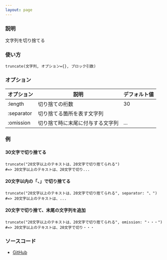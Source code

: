 ```yaml
---
layout: page
---
```


### 説明

文字列を切り捨てる

### 使い方

    truncate(文字列, オプション={}, ブロック引数)

### オプション

| オプション | 説明                             | デフォルト値 |
| ---------- | -------------------------------- | ------------ |
| :length    | 切り捨ての桁数                   | 30           |
| :separator | 切り捨てる箇所を表す文字列       |              |
| :omission  | 切り捨て時に末尾に付与する文字列 | ...          |

### 例

#### 30文字で切り捨てる

    truncate("20文字以上のテキストは、20文字で切り捨てられる")
    #=> 20文字以上のテキストは、20文字で切り...

#### 20文字以内の「、」で切り捨てる

    truncate("20文字以上のテキストは、20文字で切り捨てられる", separator: "、")
    #=> 20文字以上のテキストは、...

#### 20文字で切り捨て、末尾の文字列を追加

    truncate("20文字以上のテキストは、20文字で切り捨てられる", omission: "・・・")
    #=> 20文字以上のテキストは、20文字で切り・・・

### ソースコード

- [GitHub](https://github.com/rails/rails/blob/984c3ef2775781d47efa9f541ce570daa2434a80/actionview/lib/action_view/helpers/text_helper.rb#L98)
